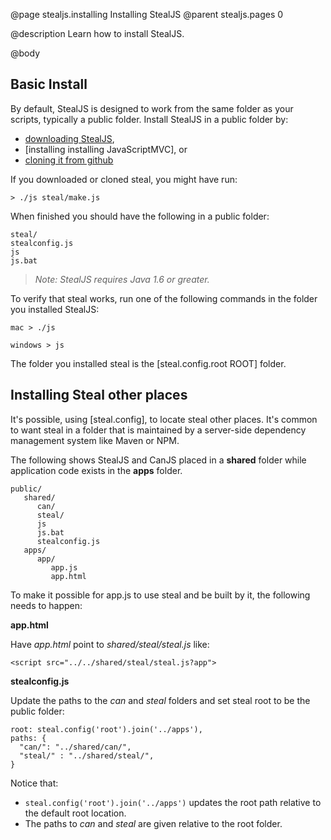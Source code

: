 @page stealjs.installing Installing StealJS
@parent stealjs.pages 0

@description Learn how to install StealJS.

@body




## Basic Install

By default, StealJS is designed to work from the same folder
as your scripts, typically a public folder. Install StealJS in 
a public folder by:

 - [downloading StealJS](http://javascriptmvc.com/builder.html), 
 - [installing installing JavaScriptMVC], or
 - [cloning it from github](http://github.com/bitovi/steal)
 
If you downloaded or cloned steal, you might have run:

    > ./js steal/make.js

When finished you should have the following in a public folder:

    steal/
    stealconfig.js
    js
    js.bat


> _Note: StealJS requires Java 1.6 or greater._

To verify that steal works, run one of the following commands in
the folder you installed StealJS:

    mac > ./js
    
    windows > js

The folder you installed steal is the [steal.config.root ROOT] folder.


## Installing Steal other places

It's possible, using [steal.config], to locate steal other places.  It's 
common to want steal in a folder
that is maintained by a server-side dependency management system like
Maven or NPM.

The following shows StealJS and CanJS placed in a __shared__ folder
while application code exists in the __apps__ folder.


    public/
       shared/
          can/
          steal/
          js
          js.bat
          stealconfig.js
       apps/
          app/
             app.js
             app.html

To make it possible for app.js to use steal and be built by it, the 
following needs to happen:

__app.html__

Have _app.html_ point to _shared/steal/steal.js_ like:

    <script src="../../shared/steal/steal.js?app">

__stealconfig.js__

Update the paths to the _can_ and _steal_ folders and
set steal root to be the public folder:


    root: steal.config('root').join('../apps'),
    paths: {
      "can/": "../shared/can/",
      "steal/" : "../shared/steal/",
    }
	
Notice that:

 - `steal.config('root').join('../apps')` updates the root path relative to the 
   default root location.
 - The paths to _can_ and _steal_ are given relative to the root folder. 
